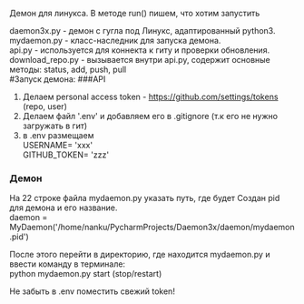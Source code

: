 Демон для линукса.
В методе run() пишем, что хотим запустить

daemon3x.py - демон с гугла под Линукс, адаптированный python3.  
mydaemon.py - класс-наследник для запуска демона.  
api.py - используется для коннекта к гиту и проверки обновления.  
download_repo.py - вызывается внутри api.py, содержит основные методы: status, add, push, pull  
#Запуск демона:
###API
1. Делаем personal access token - https://github.com/settings/tokens (repo, user)
2. Делаем файл '.env' и добавляем его в .gitignore (т.к его не нужно загружать в гит)
3. в .env размещаем  
USERNAME= 'ххх'  
GITHUB_TOKEN= 'zzz'  
### Демон
На 22 строке файла mydaemon.py указать путь, где будет Cоздан pid для демона и его название.  
daemon = MyDaemon('/home/nanku/PycharmProjects/Daemon3x/daemon/mydaemon.pid')  

После этого перейти в директорию, где находится mydaemon.py и ввести команду в терминале:  
python mydaemon.py start  (stop/restart)  

Не забыть в .env поместить свежий token!  